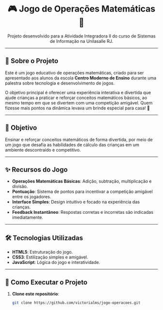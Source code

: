 <h1 align="center">🎮 Jogo de Operações Matemáticas 🎲</h1>

<p align="center">
  Projeto desenvolvido para a Atividade Integradora II do curso de Sistemas de Informação na Unilasalle RJ.
</p>

---

## 📝 Sobre o Projeto

Este é um jogo educativo de operações matemáticas, criado para ser apresentado aos alunos da escola **Centro Moderno de Ensino** durante uma palestra sobre tecnologia e desenvolvimento de jogos.

O objetivo principal é oferecer uma experiência interativa e divertida que ajude crianças a praticar e reforçar conceitos matemáticos básicos, ao mesmo tempo em que se divertem com uma competição amigável. Quem fizesse mais pontos na dinâmica levava um brinde especial para casa! 🎁

---

## 🎯 Objetivo

Ensinar e reforçar conceitos matemáticos de forma divertida, por meio de um jogo que desafia as habilidades de cálculo das crianças em um ambiente descontraído e competitivo.

---

## ✨ Recursos do Jogo

- **Operações Matemáticas Básicas**: Adição, subtração, multiplicação e divisão.  
- **Pontuação**: Sistema de pontos para incentivar a competição amigável entre os jogadores.  
- **Interface Simples**: Design intuitivo e focado na experiência das crianças.  
- **Feedback Instantâneo**: Respostas corretas e incorretas são indicadas imediatamente.

---

## 🛠️ Tecnologias Utilizadas

- **HTML5**: Estruturação do jogo.  
- **CSS3**: Estilização simples e amigável.  
- **JavaScript**: Lógica do jogo e interatividade.

---

## 🚀 Como Executar o Projeto

1. **Clone este repositório**:
   ```bash
   git clone https://github.com/victorialms/jogo-operacoes.git
